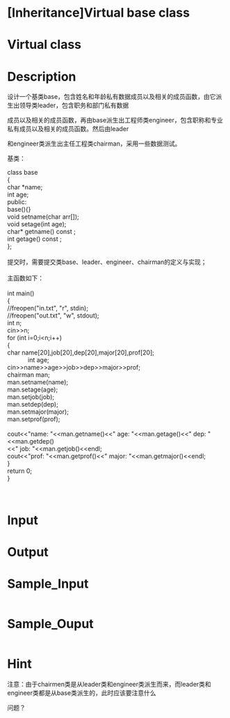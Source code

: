 # [Inheritance]Virtual base class

# Virtual class

# Description
<p>设计一个基类base，包含姓名和年龄私有数据成员以及相关的成员函数，由它派生出领导类leader，包含职务和部门私有数据</p>
<p>成员以及相关的成员函数，再由base派生出工程师类engineer，包含职称和专业私有成员以及相关的成员函数。然后由leader</p>
<p>和engineer类派生出主任工程类chairman，采用一些数据测试。</p>
<p>基类：</p>
<div>class base</div>
<div>{</div>
<div>char *name;</div>
<div>int age;</div>
<div>public:</div>
<div>base(){}</div>
<div>void setname(char arr[]);</div>
<div>void setage(int age);</div>
<div>char* getname() const ;</div>
<div>int getage() const ;</div>
<div>};</div>
<div>&nbsp;</div>
<div>提交时，需要提交类base、leader、engineer、chairman的定义与实现；</div>
<div>&nbsp;</div>
<div>主函数如下：</div>
<div>&nbsp;</div>
<div>
<div>
<div>int main()</div>
<div>{</div>
<div>//freopen(&quot;in.txt&quot;, &quot;r&quot;, stdin);</div>
<div>//freopen(&quot;out.txt&quot;, &quot;w&quot;, stdout);</div>
<div>int n;</div>
<div>cin&gt;&gt;n;</div>
<div>for (int i=0;i&lt;n;i++)</div>
<div>{</div>
<div>char name[20],job[20],dep[20],major[20],prof[20];</div>
<div>&nbsp; &nbsp; &nbsp; &nbsp; &nbsp; &nbsp;&nbsp;int age;</div>
<div>cin&gt;&gt;name&gt;&gt;age&gt;&gt;job&gt;&gt;dep&gt;&gt;major&gt;&gt;prof;</div>
<div>chairman man;</div>
<div>man.setname(name);</div>
<div>man.setage(age);</div>
<div>man.setjob(job);</div>
<div>man.setdep(dep);</div>
<div>man.setmajor(major);</div>
<div>man.setprof(prof);</div>
<div>&nbsp;</div>
<div>cout&lt;&lt;&quot;name: &quot;&lt;&lt;man.getname()&lt;&lt;&quot; age: &quot;&lt;&lt;man.getage()&lt;&lt;&quot; dep: &quot;&lt;&lt;man.getdep()</div>
<div>&lt;&lt;&quot; job: &quot;&lt;&lt;man.getjob()&lt;&lt;endl;</div>
<div>cout&lt;&lt;&quot;prof: &quot;&lt;&lt;man.getprof()&lt;&lt;&quot; major: &quot;&lt;&lt;man.getmajor()&lt;&lt;endl;</div>
<div>}</div>
<div>return 0;</div>
<div>}</div>
</div>
</div>
<p>&nbsp;</p>

# Input


# Output


# Sample_Input
```

```

# Sample_Ouput
```

```

# Hint
<p>注意：由于chairmen类是从leader类和engineer类派生而来，而leader类和engineer类都是从base类派生的，此时应该要注意什么</p>
<p>问题？</p>

